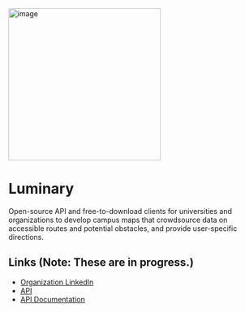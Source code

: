 <img width="300" alt="image" src="https://user-images.githubusercontent.com/69741280/228663749-bb3ce029-a830-42e3-8447-b48fed1650ae.png">

# Luminary

Open-source API and free-to-download clients for universities and organizations to develop campus maps that crowdsource data on accessible routes and potential obstacles, and provide user-specific directions.

## Links (Note: These are in progress.)
- [Organization LinkedIn](https://www.linkedin.com/company/luminary-maps/)
- [API](https://accessnav-api-git-ctine987.apps.cloudapps.unc.edu/app/)
- [API Documentation](https://polaris-maps.github.io/polaris-api-docs/)
